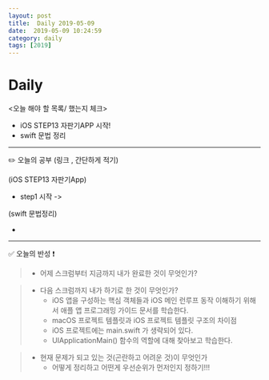 ```yaml
---
layout: post
title:  Daily 2019-05-09
date:  2019-05-09 10:24:59
category: daily
tags: [2019]
---
```


# Daily

<오늘 해야 할 목록/ 했는지 체크>

- iOS STEP13 자판기APP 시작!
- swift 문법 정리

------

✏️ 오늘의 공부 (링크 , 간단하게 적기)

(iOS STEP13 자판기App)

- step1 시작 ->



(swift 문법정리)

-

------

✅ 오늘의 반성 ❗️

> - 어제 스크럼부터 지금까지 내가 완료한 것이 무엇인가?
  

> - 다음 스크럼까지 내가 하기로 한 것이 무엇인가?
>   * iOS 앱을 구성하는 핵심 객체들과 iOS 메인 런루프 동작 이해하기 위해서 애플 앱 프로그래밍 가이드 문서를 학습한다.
>   * macOS 프로젝트 템플릿과 iOS 프로젝트 템플릿 구조의 차이점
>   * iOS 프로젝트에는 main.swift 가 생략되어 있다.
>   * UIApplicationMain() 함수의 역할에 대해 찾아보고 학습한다.


> - 현재 문제가 되고 있는 것(곤란하고 어려운 것)이 무엇인가
>   * 어떻게 정리하고 어떤게 우선순위가 먼저인지 정하기!!!